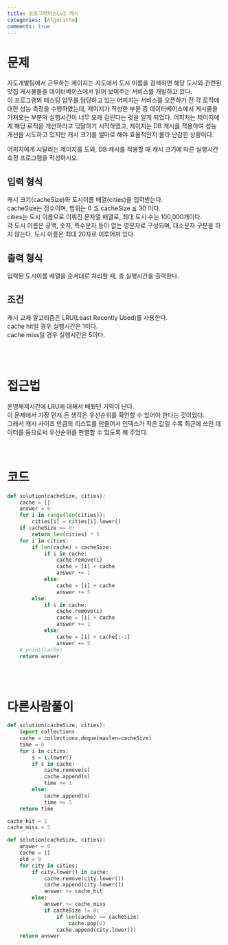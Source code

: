 ```yaml
---
title: 프로그래머스Lv2 캐시
categories: [Algorithm]
comments: true
---
```

# 문제  

지도개발팀에서 근무하는 제이지는 지도에서 도시 이름을 검색하면 해당 도시와 관련된 맛집 게시물들을 데이터베이스에서 읽어 보여주는 서비스를 개발하고 있다.  
이 프로그램의 테스팅 업무를 담당하고 있는 어피치는 서비스를 오픈하기 전 각 로직에 대한 성능 측정을 수행하였는데, 제이지가 작성한 부분 중 데이터베이스에서 게시물을 가져오는 부분의 실행시간이 너무 오래 걸린다는 것을 알게 되었다.
어피치는 제이지에게 해당 로직을 개선하라고 닦달하기 시작하였고, 제이지는 DB 캐시를 적용하여 성능 개선을 시도하고 있지만 캐시 크기를 얼마로 해야 효율적인지 몰라 난감한 상황이다.  

어피치에게 시달리는 제이지를 도와, DB 캐시를 적용할 때 캐시 크기에 따른 실행시간 측정 프로그램을 작성하시오.  

## 입력 형식  
캐시 크기(cacheSize)와 도시이름 배열(cities)을 입력받는다.  
cacheSize는 정수이며, 범위는 0 ≦ cacheSize ≦ 30 이다.  
cities는 도시 이름으로 이뤄진 문자열 배열로, 최대 도시 수는 100,000개이다.  
각 도시 이름은 공백, 숫자, 특수문자 등이 없는 영문자로 구성되며, 대소문자 구분을 하지 않는다. 도시 이름은 최대 20자로 이루어져 있다.  

## 출력 형식  
입력된 도시이름 배열을 순서대로 처리할 때, 총 실행시간을 출력한다.  

## 조건  
캐시 교체 알고리즘은 LRU(Least Recently Used)를 사용한다.  
cache hit일 경우 실행시간은 1이다.  
cache miss일 경우 실행시간은 5이다.  

<br/>
<br/>  

#  접근법 
운영체제시간에 LRU에 대해서 배웠던 기억이 난다.  
이 문제에서 가장 먼저 든 생각은 우선순위를 확인할 수 있어야 한다는 것이었다.  
그래서 캐시 사이즈 만큼의 리스트를 만들어서 인덱스가 작은 값일 수록 최근에 쓰인 데이터를 둠으로써 우선순위를 판별할 수 있도록 해 주었다.  
<br/>
<br/>  

# 코드  
```python
def solution(cacheSize, cities):
    cache = []
    answer = 0
    for i in range(len(cities)):
        cities[i] = cities[i].lower()
    if cacheSize == 0:
        return len(cities) * 5
    for i in cities:
        if len(cache) < cacheSize:
            if i in cache:
                cache.remove(i)
                cache = [i] + cache
                answer += 1
            else:
                cache = [i] + cache
                answer += 5
        else:
            if i in cache:
                cache.remove(i)
                cache = [i] + cache
                answer += 1
            else:
                cache = [i] + cache[:-1]
                answer += 5
    # print(cache)
    return answer

```  
<br/>
<br/>  


# 다른사람풀이  
```python
def solution(cacheSize, cities):
    import collections
    cache = collections.deque(maxlen=cacheSize)
    time = 0
    for i in cities:
        s = i.lower()
        if s in cache:
            cache.remove(s)
            cache.append(s)
            time += 1
        else:
            cache.append(s)
            time += 5
    return time
``` 

```python
cache_hit = 1
cache_miss = 5

def solution(cacheSize, cities):
    answer = 0
    cache = []
    old = 0
    for city in cities:
        if city.lower() in cache:
            cache.remove(city.lower())
            cache.append(city.lower())
            answer += cache_hit
        else:
            answer += cache_miss
            if cacheSize != 0:
                if len(cache) == cacheSize:
                    cache.pop(0)
                cache.append(city.lower())
    return answer
``` 

 
